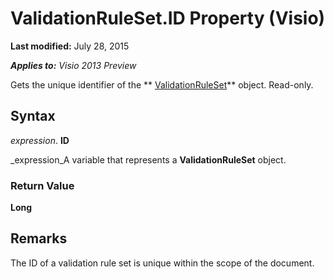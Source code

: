 
# ValidationRuleSet.ID Property (Visio)

 **Last modified:** July 28, 2015

 _**Applies to:** Visio 2013 Preview_

Gets the unique identifier of the  ** [ValidationRuleSet](cd2fc58a-5d7c-cf31-7aab-41bdeee9f105.md)** object. Read-only.


## Syntax

 _expression_. **ID**

 _expression_A variable that represents a  **ValidationRuleSet** object.


### Return Value

 **Long**


## Remarks

The ID of a validation rule set is unique within the scope of the document.

